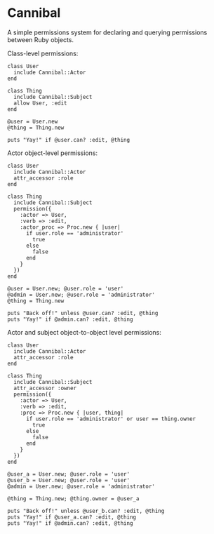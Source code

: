 Cannibal
========

A simple permissions system for declaring and querying permissions between Ruby objects.

Class-level permissions:

    class User
      include Cannibal::Actor
    end

    class Thing
      include Cannibal::Subject
      allow User, :edit
    end

    @user = User.new
    @thing = Thing.new

    puts "Yay!" if @user.can? :edit, @thing

Actor object-level permissions:

    class User
      include Cannibal::Actor
      attr_accessor :role
    end

    class Thing
      include Cannibal::Subject
      permission({
        :actor => User,
        :verb => :edit,
        :actor_proc => Proc.new { |user|
          if user.role == 'administrator'
            true
          else
            false
          end
        }
      })
    end

    @user = User.new; @user.role = 'user'
    @admin = User.new; @user.role = 'administrator'
    @thing = Thing.new

    puts "Back off!" unless @user.can? :edit, @thing
    puts "Yay!" if @admin.can? :edit, @thing

Actor and subject object-to-object level permissions:

    class User
      include Cannibal::Actor
      attr_accessor :role
    end

    class Thing
      include Cannibal::Subject
      attr_accessor :owner
      permission({
        :actor => User,
        :verb => :edit,
        :proc => Proc.new { |user, thing|
          if user.role == 'administrator' or user == thing.owner
            true
          else
            false
          end
        }
      })
    end

    @user_a = User.new; @user.role = 'user'
    @user_b = User.new; @user.role = 'user'
    @admin = User.new; @user.role = 'administrator'

    @thing = Thing.new; @thing.owner = @user_a

    puts "Back off!" unless @user_b.can? :edit, @thing
    puts "Yay!" if @user_a.can? :edit, @thing
    puts "Yay!" if @admin.can? :edit, @thing
